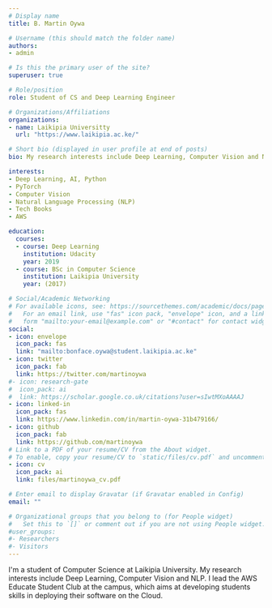 ```yaml
---
# Display name
title: B. Martin Oywa

# Username (this should match the folder name)
authors:
- admin

# Is this the primary user of the site?
superuser: true

# Role/position
role: Student of CS and Deep Learning Engineer

# Organizations/Affiliations
organizations:
- name: Laikipia Universitty
  url: "https://www.laikipia.ac.ke/"

# Short bio (displayed in user profile at end of posts)
bio: My research interests include Deep Learning, Computer Vision and NLP.

interests:
- Deep Learning, AI, Python
- PyTorch
- Computer Vision
- Natural Language Processing (NLP)
- Tech Books
- AWS

education:
  courses:
  - course: Deep Learning
    institution: Udacity
    year: 2019
  - course: BSc in Computer Science
    institution: Laikipia University
    year: (2017)

# Social/Academic Networking
# For available icons, see: https://sourcethemes.com/academic/docs/page-builder/#icons
#   For an email link, use "fas" icon pack, "envelope" icon, and a link in the
#   form "mailto:your-email@example.com" or "#contact" for contact widget.
social:
- icon: envelope
  icon_pack: fas
  link: "mailto:bonface.oywa@student.laikipia.ac.ke"
- icon: twitter
  icon_pack: fab
  link: https://twitter.com/martinoywa
#- icon: research-gate
#  icon_pack: ai
#  link: https://scholar.google.co.uk/citations?user=sIwtMXoAAAAJ
- icon: linked-in
  icon_pack: fas
  link: https://www.linkedin.com/in/martin-oywa-31b479166/
- icon: github
  icon_pack: fab
  link: https://github.com/martinoywa
# Link to a PDF of your resume/CV from the About widget.
# To enable, copy your resume/CV to `static/files/cv.pdf` and uncomment the lines below.
- icon: cv
  icon_pack: ai
  link: files/martinoywa_cv.pdf

# Enter email to display Gravatar (if Gravatar enabled in Config)
email: ""

# Organizational groups that you belong to (for People widget)
#   Set this to `[]` or comment out if you are not using People widget.
#user_groups:
#- Researchers
#- Visitors
---
```


I'm a student of Computer Science at Laikipia University. My research interests include Deep Learning, Computer Vision and NLP. I lead the AWS Educate Student Club at the campus, which aims at developing students skills in deploying their software on the Cloud.